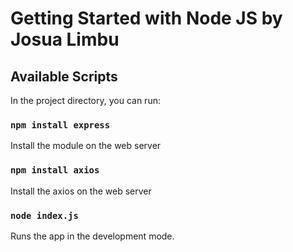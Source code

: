 # Getting Started with Node JS by Josua Limbu

## Available Scripts

In the project directory, you can run:

### `npm install express`
Install the module on the web server

### `npm install axios`
Install the axios on the web server

### `node index.js`
Runs the app in the development mode.
